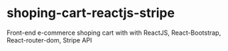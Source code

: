 # shoping-cart-reactjs-stripe
Front-end e-commerce shoping cart with with ReactJS, React-Bootstrap, React-router-dom, Stripe API 
